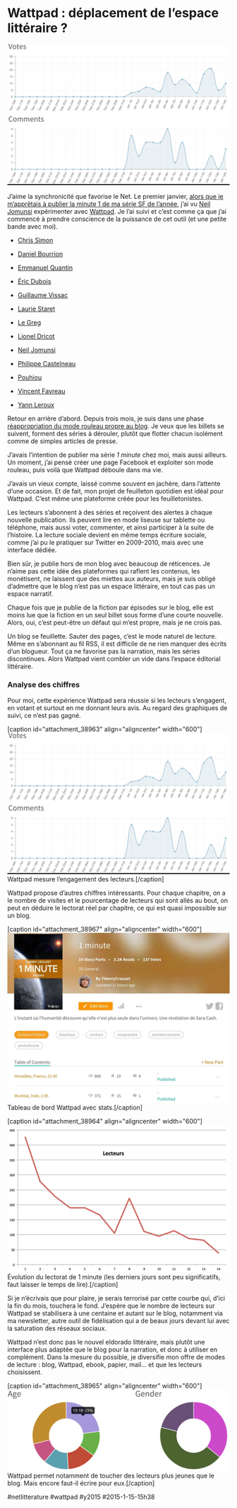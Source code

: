 # Wattpad : déplacement de l’espace littéraire ?

![](_i/wattpad1.png)

J’aime la synchronicité que favorise le Net. Le premier janvier, [alors que je m’apprêtais à publier la minute 1 de ma série SF de l’année](../../books/une-minute.md), j’ai vu [Neil Jomunsi](http://page42.org/) expérimenter avec [Wattpad](http://www.wattpad.com/story/29694130-1-minute). Je l’ai suivi et c’est comme ça que j’ai commencé à prendre conscience de la puissance de cet outil (et une petite bande avec moi).

* [Chris Simon](http://www.wattpad.com/user/ChrisSimon4)

* [Daniel Bourrion](http://www.wattpad.com/user/dbourrion)

* [Emmanuel Quantin](https://www.wattpad.com/user/manuquentin)

* [Éric Dubois](http://www.wattpad.com/user/EricDubois7)

* [Guillaume Vissac](http://www.wattpad.com/user/gvissac)

* [Laurie Staret](https://www.wattpad.com/user/LaurieStaret)

* [Le Greg](http://www.wattpad.com/user/LeGreg)

* [Lionel Dricot](https://www.wattpad.com/user/zeploum)

* [Neil Jomunsi](http://www.wattpad.com/user/neiljomunsi)

* [Philippe Castelneau](http://www.wattpad.com/user/PhilippeCastelneau)

* [Pouhiou](https://www.wattpad.com/user/Pouhiou)

* [Vincent Favreau](http://www.wattpad.com/user/vincentfavreau)

* [Yann Leroux](http://www.wattpad.com/user/YannLeroux)

Retour en arrière d’abord. Depuis trois mois, je suis dans une phase [réappropriation du mode rouleau propre au blog](../../2014/12/les-reseaux-sociaux-ont-confisque-la-metaphore-du-blog.md). Je veux que les billets se suivent, forment des séries à dérouler, plutôt que flotter chacun isolément comme de simples articles de presse.

J’avais l’intention de publier ma série *1 minute* chez moi, mais aussi ailleurs. Un moment, j’ai pensé créer une page Facebook et exploiter son mode rouleau, puis voilà que Wattpad déboule dans ma vie.

J’avais un vieux compte, laissé comme souvent en jachère, dans l’attente d’une occasion. Et de fait, mon projet de feuilleton quotidien est idéal pour Wattpad. C’est même une plateforme créée pour les feuilletonistes.

Les lecteurs s’abonnent à des séries et reçoivent des alertes à chaque nouvelle publication. Ils peuvent lire en mode liseuse sur tablette ou téléphone, mais aussi voter, commenter, et ainsi participer à la suite de l’histoire. La lecture sociale devient en même temps écriture sociale, comme j’ai pu le pratiquer sur Twitter en 2009-2010, mais avec une interface dédiée.

Bien sûr, je publie hors de mon blog avec beaucoup de réticences. Je n’aime pas cette idée des plateformes qui raflent les contenus, les monétisent, ne laissent que des miettes aux auteurs, mais je suis obligé d’admettre que le blog n’est pas un espace littéraire, en tout cas pas un espace narratif.

Chaque fois que je publie de la fiction par épisodes sur le blog, elle est moins lue que la fiction en un seul billet sous forme d’une courte nouvelle. Alors, oui, c’est peut-être un défaut qui m’est propre, mais je ne crois pas.

Un blog se feuillette. Sauter des pages, c’est le mode naturel de lecture. Même en s’abonnant au fil RSS, il est difficile de ne rien manquer des écrits d’un blogueur. Tout ça ne favorise pas la narration, mais les séries discontinues. Alors Wattpad vient combler un vide dans l’espace éditorial littéraire.

### Analyse des chiffres

Pour moi, cette expérience Wattpad sera réussie si les lecteurs s’engagent, en votant et surtout en me donnant leurs avis. Au regard des graphiques de suivi, ce n’est pas gagné.

[caption id="attachment\_38963" align="aligncenter" width="600"]![Wattpad mesure l’engagement des lecteurs.](_i/wattpad1.png) Wattpad mesure l’engagement des lecteurs.[/caption]

Wattpad propose d’autres chiffres intéressants. Pour chaque chapitre, on a le nombre de visites et le pourcentage de lecteurs qui sont allés au bout, on peut en déduire le lectorat réel par chapitre, ce qui est quasi impossible sur un blog.

[caption id="attachment\_38967" align="aligncenter" width="600"]![Tableau de bord Wattpad avec stats.](_i/wattpad5.webp) Tableau de bord Wattpad avec stats.[/caption]

[caption id="attachment\_38964" align="aligncenter" width="600"]![Évolution du lectorat de 1 minute (les derniers jours peut significatif, faut laisser le temps de lire).](_i/wattpad3.png) Évolution du lectorat de 1 minute (les derniers jours sont peu significatifs, faut laisser le temps de lire).[/caption]

Si je n’écrivais que pour plaire, je serais terrorisé par cette courbe qui, d’ici la fin du mois, touchera le fond. J’espère que le nombre de lecteurs sur Wattpad se stabilisera à une centaine et autant sur le blog, notamment via ma newsletter, autre outil de fidélisation qui a de beaux jours devant lui avec la saturation des réseaux sociaux.

Wattpad n’est donc pas le nouvel eldorado littéraire, mais plutôt une interface plus adaptée que le blog pour la narration, et donc à utiliser en complément. Dans la mesure du possible, je diversifie mon offre de modes de lecture : blog, Wattpad, ebook, papier, mail… et que les lecteurs choisissent.

[caption id="attachment\_38965" align="aligncenter" width="600"]![Wattpad permet notamment de toucher des lecteurs plus jeunes que le blog. Mais encore faut-il écrire pour eux.](_i/wattpad4.png) Wattpad permet notamment de toucher des lecteurs plus jeunes que le blog. Mais encore faut-il écrire pour eux.[/caption]

#netlitterature #wattpad #y2015 #2015-1-15-15h38
